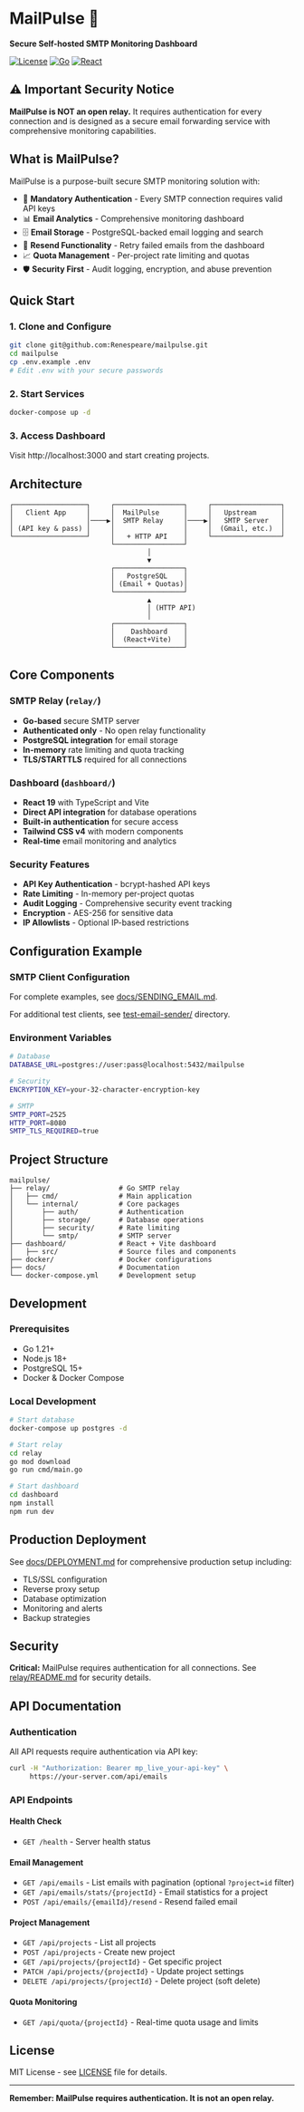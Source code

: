 # MailPulse 📧

**Secure Self-hosted SMTP Monitoring Dashboard**

[![License](https://img.shields.io/badge/License-MIT-blue.svg)](LICENSE)
[![Go](https://img.shields.io/badge/Go-1.21+-00ADD8.svg)](https://golang.org/)
[![React](https://img.shields.io/badge/React-19-61DAFB.svg)](https://reactjs.org/)

## ⚠️ Important Security Notice

**MailPulse is NOT an open relay.** It requires authentication for every connection and is designed as a secure email forwarding service with comprehensive monitoring capabilities.

## What is MailPulse?

MailPulse is a purpose-built secure SMTP monitoring solution with:

- 🔐 **Mandatory Authentication** - Every SMTP connection requires valid API keys
- 📊 **Email Analytics** - Comprehensive monitoring dashboard
- 🗄️ **Email Storage** - PostgreSQL-backed email logging and search
- 🔄 **Resend Functionality** - Retry failed emails from the dashboard
- 📈 **Quota Management** - Per-project rate limiting and quotas
- 🛡️ **Security First** - Audit logging, encryption, and abuse prevention

## Quick Start

### 1. Clone and Configure
```bash
git clone git@github.com:Renespeare/mailpulse.git
cd mailpulse
cp .env.example .env
# Edit .env with your secure passwords
```

### 2. Start Services
```bash
docker-compose up -d
```

### 3. Access Dashboard
Visit http://localhost:3000 and start creating projects.

## Architecture

```
┌──────────────────┐     ┌─────────────────┐     ┌─────────────────┐
│   Client App     │     │  MailPulse      │     │   Upstream      │
│                  │────▶│  SMTP Relay     │────▶│   SMTP Server   │
│ (API key & pass) │     │                 │     │  (Gmail, etc.)  │
└──────────────────┘     │   + HTTP API    │     └─────────────────┘
                         └─────────────────┘
                                  │
                                  ▼
                         ┌─────────────────┐
                         │   PostgreSQL    │
                         │ (Email + Quotas)│
                         └─────────────────┘
                                  ▲
                                  │ (HTTP API)
                                  │
                         ┌─────────────────┐
                         │    Dashboard    │
                         │  (React+Vite)   │
                         └─────────────────┘
```

## Core Components

### SMTP Relay (`relay/`)
- **Go-based** secure SMTP server
- **Authenticated only** - No open relay functionality
- **PostgreSQL integration** for email storage
- **In-memory** rate limiting and quota tracking
- **TLS/STARTTLS** required for all connections

### Dashboard (`dashboard/`)
- **React 19** with TypeScript and Vite
- **Direct API integration** for database operations
- **Built-in authentication** for secure access
- **Tailwind CSS v4** with modern components
- **Real-time** email monitoring and analytics

### Security Features
- **API Key Authentication** - bcrypt-hashed API keys
- **Rate Limiting** - In-memory per-project quotas
- **Audit Logging** - Comprehensive security event tracking
- **Encryption** - AES-256 for sensitive data
- **IP Allowlists** - Optional IP-based restrictions

## Configuration Example

### SMTP Client Configuration

For complete examples, see [docs/SENDING_EMAIL.md](docs/SENDING_EMAIL.md).

For additional test clients, see [test-email-sender/](test-email-sender/) directory.

### Environment Variables
```bash
# Database
DATABASE_URL=postgres://user:pass@localhost:5432/mailpulse

# Security
ENCRYPTION_KEY=your-32-character-encryption-key

# SMTP
SMTP_PORT=2525
HTTP_PORT=8080
SMTP_TLS_REQUIRED=true
```

## Project Structure

```
mailpulse/
├── relay/                 # Go SMTP relay
│   ├── cmd/               # Main application
│   └── internal/          # Core packages
│       ├── auth/          # Authentication
│       ├── storage/       # Database operations
│       ├── security/      # Rate limiting
│       └── smtp/          # SMTP server
├── dashboard/             # React + Vite dashboard
│   ├── src/               # Source files and components
├── docker/                # Docker configurations
├── docs/                  # Documentation
└── docker-compose.yml     # Development setup
```

## Development

### Prerequisites
- Go 1.21+
- Node.js 18+
- PostgreSQL 15+
- Docker & Docker Compose

### Local Development
```bash
# Start database
docker-compose up postgres -d

# Start relay
cd relay
go mod download
go run cmd/main.go

# Start dashboard
cd dashboard
npm install
npm run dev
```

## Production Deployment

See [docs/DEPLOYMENT.md](docs/DEPLOYMENT.md) for comprehensive production setup including:
- TLS/SSL configuration
- Reverse proxy setup
- Database optimization
- Monitoring and alerts
- Backup strategies

## Security

**Critical:** MailPulse requires authentication for all connections. See [relay/README.md](relay/README.md) for security details.

## API Documentation

### Authentication
All API requests require authentication via API key:
```bash
curl -H "Authorization: Bearer mp_live_your-api-key" \
     https://your-server.com/api/emails
```

### API Endpoints

#### Health Check
- `GET /health` - Server health status

#### Email Management
- `GET /api/emails` - List emails with pagination (optional `?project=id` filter)
- `GET /api/emails/stats/{projectId}` - Email statistics for a project
- `POST /api/emails/{emailId}/resend` - Resend failed email

#### Project Management
- `GET /api/projects` - List all projects
- `POST /api/projects` - Create new project
- `GET /api/projects/{projectId}` - Get specific project
- `PATCH /api/projects/{projectId}` - Update project settings
- `DELETE /api/projects/{projectId}` - Delete project (soft delete)

#### Quota Monitoring
- `GET /api/quota/{projectId}` - Real-time quota usage and limits


## License

MIT License - see [LICENSE](LICENSE) file for details.

---

**Remember: MailPulse requires authentication. It is not an open relay.**